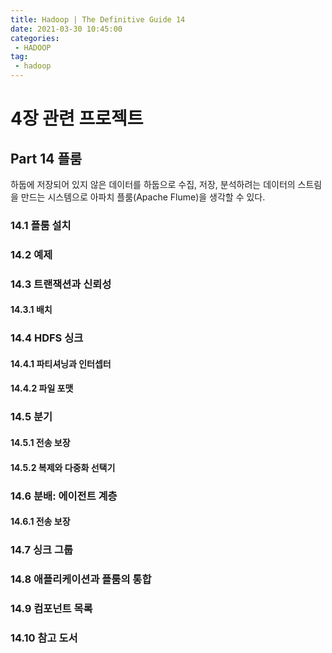 ```yaml
---
title: Hadoop | The Definitive Guide 14
date: 2021-03-30 10:45:00
categories:
 - HADOOP
tag:
 - hadoop
---
```


# 4장 관련 프로젝트

## Part 14 플룸

하둡에 저장되어 있지 않은 데이터를 하둡으로 수집, 저장, 분석하려는 데이터의 스트림을 만드는 시스템으로 아파치 플룸(Apache Flume)을 생각할 수 있다.

<!-- more -->

### 14.1 플룸 설치

### 14.2 예제

### 14.3 트랜잭션과 신뢰성

#### 14.3.1 배치

### 14.4 HDFS 싱크

#### 14.4.1 파티셔닝과 인터셉터

#### 14.4.2 파일 포맷

### 14.5 분기

#### 14.5.1 전송 보장

#### 14.5.2 복제와 다중화 선택기

### 14.6 분배: 에이전트 계층

#### 14.6.1 전송 보장

### 14.7 싱크 그룹

### 14.8 애플리케이션과 플룸의 통합

### 14.9 컴포넌트 목록

### 14.10 참고 도서